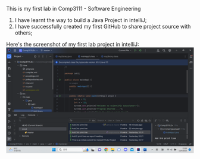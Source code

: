 This is my first lab in Comp3111 - Software Engineering

1. I have learnt the way to build a Java Project in intelliJ;
2. I have successfully created my first GitHub to share project source with others;

Here's the screenshot of my first lab project in intelliJ:
![screenshot image](https://github.com/Frrankiee/Comp3111LEx/blob/master/src/img_1.png)